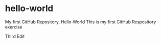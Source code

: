 # hello-world
My first GitHub Repository, Hello-World
This is my first GitHub Respository exercise

Third Edit
